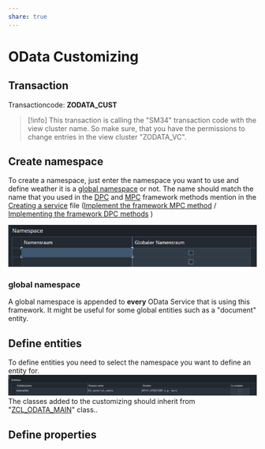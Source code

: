 ```yaml
---
share: true
---
```

# OData Customizing

## Transaction

Transactioncode: **ZODATA_CUST**

> [!info]
> This transaction is calling the "SM34" transaction code with the view cluster name.
> So make sure, that you have the permissions to change entries in the view cluster "ZODATA_VC".

## Create namespace

To create a namespace, just enter the namespace you want to use and define weather it is a [global namespace](OData%20Customizing.md#global-namespace) or not. The name should match the name that you used in the [DPC](DPC.md#) and [MPC](MPC.md#) framework methods mention in the [Creating a service](Creating%20a%20service.md#) file ([Implement the framework MPC method](Creating%20a%20service.md#implement-the-framework-mpc-method) / [Implementing the framework DPC methods](Creating%20a%20service.md#implementing-the-framework-dpc-methods) )

![](./attachments/cust_create_namespace.png)


### global namespace

A global namespace is appended to **every** OData Service that is using this framework. It might be useful for some global entities such as a "document" entity. 

## Define entities

To define entities you need to select the namespace you want to define an entity for.
![](./attachments/cust_define_entity.png)
The classes added to the customizing should inherit from "[ZCL_ODATA_MAIN](ZCL_ODATA_MAIN.md#)" class..


## Define properties



